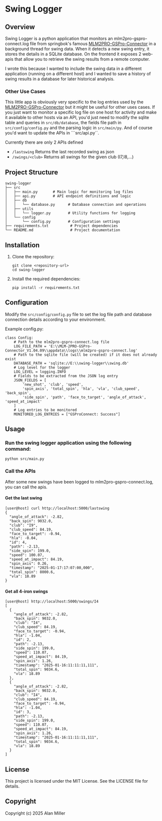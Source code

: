 # Swing Logger

## Overview
Swing Logger is a python application that monitors an mlm2pro-gspro-connect.log file from springbok's famous [MLM2PRO-GSPro-Connector](https://github.com/springbok/MLM2PRO-GSPro-Connector) in a background thread for swing data. When it detects a new swing entry, it stores the details in a SQLite database. On the frontend it exposes 2 web-apis that allow you to retrieve the swing results from a remote computer. 

I wrote this because I wanted to include the swing data in a different application (running on a different host) and I wanted to save a history of swing results in a database for later historical analysis.

### Other Use Cases
This little app is obviously very specific to the log entries used by the [MLM2PRO-GSPro-Connector](https://github.com/springbok/MLM2PRO-GSPro-Connector) but it might be useful for other uses cases. If you just want to monitor a specific log file on one host for activity and make it available to other hosts via an API, you'd just need to modify the sqlite table and queries in ```src/db/database```, the fields file path in ```src/config/config.py``` and the parsing logic in ```src/main/py```. And of course you'd want to update the APIs in ```src/api.py``.

Currently there are only 2 APIs defined 

  - ```/lastswing```
       Returns the last recorded swing as json
  - ```/swings/<club>```
       Returns all swings for the given club (I7,I8,...)

## Project Structure
```
swing-logger
├── src
│   ├── main.py       # Main logic for monitoring log files
│   ├── api.py        # API endpoint definitions and logic
│   ├── db
│   │   └── database.py      # Database connection and operations
│   ├── utils
│   │   └── logger.py        # Utility functions for logging
│   └── config
│       └── config.py        # Configuration settings
├── requirements.txt          # Project dependencies
└── README.md                 # Project documentation
```

## Installation
1. Clone the repository:
   ```
   git clone <repository-url>
   cd swing-logger
   ```

2. Install the required dependencies:
   ```
   pip install -r requirements.txt
   ```

## Configuration

Modify the `src/config/config.py` file to set the log file path and database connection details according to your environment.

Example config.py:

```
class Config:
    # Path to the mlm2pro-gspro-connect.log file
    LOG_FILE_PATH = 'E:\\MLM-2PRO-GSPro-Connector_V1.04.09\\appdata\\logs\\mlm2pro-gspro-connect.log'
    # Path to the sqlite file (will be created) if it does not already exist
    DATABASE_PATH = 'sqlite://E:\\swing-logger\\swing.db'
    # Log level for the logger
    LOG_LEVEL = logging.INFO
    # Fields to be extracted from the JSON log entry
    JSON_FIELDS = [
        'new_shot', 'club', 'speed', 
        'spin_axis', 'total_spin', 'hla', 'vla', 'club_speed', 'back_spin', 
        'side_spin', 'path', 'face_to_target', 'angle_of_attack', 'speed_at_impact'
    ]
    # Log entries to be monitored
    MONITORED_LOG_ENTRIES = ["GSProConnect: Success"]
```

## Usage

### Run the swing logger application using the following command:

```
python src/main.py
```

### Call the APIs

After some new swings have been logged to mlm2pro-gspro-connect.log, you can call the apis.

#### Get the last swing

```
[user@host] curl http://localhost:5000/lastswing
{
  "angle_of_attack": -2.82,
  "back_spin": 9032.0,
  "club": "I9",
  "club_speed": 84.19,
  "face_to_target": -0.94,
  "hla": -0.04,
  "id": 4,
  "path": -2.13,
  "side_spin": 199.0,
  "speed": 100.07,
  "speed_at_impact": 84.19,
  "spin_axis": 0.26,
  "timestamp": "2025-01-17:17:07:00,000",
  "total_spin": 8000.6,
  "vla": 18.89
}
```
#### Get all 4-iron swings

```
[user@host] http://localhost:5000/swings/I4
[
  {
    "angle_of_attack": -2.82,
    "back_spin": 9032.0,
    "club": "I4",
    "club_speed": 84.19,
    "face_to_target": -0.94,
    "hla": -1.04,
    "id": 2,
    "path": -2.13,
    "side_spin": 199.0,
    "speed": 110.07,
    "speed_at_impact": 84.19,
    "spin_axis": 1.26,
    "timestamp": "2025-01-16:11:11:11,111",
    "total_spin": 9034.6,
    "vla": 18.89
  },
  {
    "angle_of_attack": -2.82,
    "back_spin": 9032.0,
    "club": "I4",
    "club_speed": 84.19,
    "face_to_target": -0.94,
    "hla": -1.04,
    "id": 3,
    "path": -2.13,
    "side_spin": 199.0,
    "speed": 110.07,
    "speed_at_impact": 84.19,
    "spin_axis": 1.26,
    "timestamp": "2025-01-16:11:11:11,111",
    "total_spin": 9034.6,
    "vla": 18.89
  }
]
```

## License
This project is licensed under the MIT License. See the LICENSE file for details.

## Copyright
Copyright (c) 2025 Alan Miller